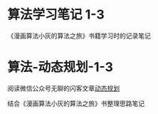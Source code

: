 # 算法学习笔记 1-3

《漫画算法小灰的算法之旅》书籍学习时的记录笔记

# 算法-动态规划-1-3

阅读微信公众号无聊的闪客文章[动态规划](https://mp.weixin.qq.com/s/_XS3nd-ipnkhYk_5X_ppSQ)

结合《漫画算法小灰的算法之旅》书整理思路笔记
